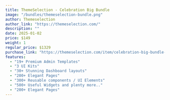 ```yaml
---
title: ThemeSelection - Celebration Big Bundle
image: "/bundles/themeselection-bundle.png"
author: Themeselection
author_link: "https://themeselection.com/"
description: ""
date: 2025-01-02
price: $149
weight: 1
regular_price: $1329
purchase_link: "https://themeselection.com/item/celebration-big-bundle-sale/"
features:
  - "19+ Premium Admin Templates"
  - "3 UI Kits"
  - "30+ Stunning Dashboard layouts"
  - "200+ Elegant Pages"
  - "300+ Reusable components / UI Elements"
  - "500+ Useful Widgets and plenty more.."
  - "200+ Elegant Pages"
---
```

